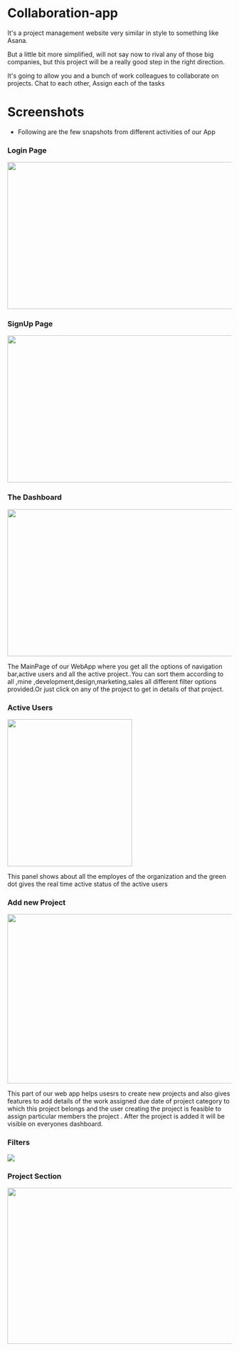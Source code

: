 
# Collaboration-app

It's a project management website very similar in style to something like Asana.

But a little bit more simplified, will not say now to rival any of those big companies, but this project will be a really good step in the right direction.

It's going to allow you and a bunch of work colleagues to collaborate on projects.
Chat to each other, Assign each of the tasks


# Screenshots
- Following are the few snapshots from different activities of our App

### Login Page
  <img src="https://blogger.googleusercontent.com/img/b/R29vZ2xl/AVvXsEgkvJRX3d2IV7C4FUAIwDToV4cuk3ofbW7NPxiMBJa8Pguz7rHzhzXEhyopmWIOB7Xd9lhWpnNwHMY1cO174fdbwil_exrfpsGM4NSS2OIr-Fr2WgAtrmgO4CSeYmXPRkrVNo4ypCnx0I3Mv5BdZkHcRwlkgq_z0pO2TOhXUXtuh9pkaWP-iesVmkVz/s847/Picture%201.png" width="580" height="330" /> 

### SignUp Page
  <img src="https://blogger.googleusercontent.com/img/b/R29vZ2xl/AVvXsEhJX0bkvhNnhTRtVQf3p7RL0iF6wUnlOB1cC2fTB_ehxuKqI5SzkSWMq3_KlAUhfIxmjRHgHlVJuFHuYXH-ra6NTHoXnheuqboXu6ZJywaTTg1KwWp1jDRFQs3HY5KlSeUlSMVqwG-l9mDntuI1o05TRHALAfdmNMavScFo4KhgHz1w9UUW-dQgKBxK/s870/Picture%20.png" width="580" height="330"/>

### The Dashboard
<img src="https://blogger.googleusercontent.com/img/b/R29vZ2xl/AVvXsEj8eoVw7l7p9s6N0F4RoNgGgwa_WnKGYLvb16-jt3DEhrcKVh3dY6D5l0q2guMPLP8b6wC3pTL02ehmAqkr4x3pOxUQ68sY-DEg_mhzO1Rn6WSLV5YmTZyiuG3sFjY6o4_E8xmIR3GXZbNt8_oQTKqhINRLDZiDBtBd2qvWcPRj8N-j6W8SlL7utx3c/s1384/Screenshot%202022-12-01%20at%205.45.20%20PM.png" width="580" height="330"/>

The MainPage of our WebApp where you get all the options of navigation bar,active users and all the active project..You can sort them according to all ,mine ,development,design,marketing,sales all different filter options provided.Or just click on any of the project to get in details of that project.

### Active Users
  <img src="https://blogger.googleusercontent.com/img/b/R29vZ2xl/AVvXsEg542Q-f24pNaubxN8wSZ5Y02yXPxRxin3STUqtS_5qdD_5iDskYDQ8slcuOQMEuFkX6RLfC-lagHG9CHwl6zTnlkgx-ZL81bj2kA_90RC_CRR2l17eXa-Sf37I6dKGjGp5GND4xcm5i5Hn6Gf-betGT7LzWdw-EIFmJx_6NkH3JS6of_rx4ZRPkwFF/s916/Picture2.png" width="280" height="330"/>

This panel shows about all the employes of the organization and the green dot gives the real time active status of the active users

### Add new Project
<img src="https://blogger.googleusercontent.com/img/b/R29vZ2xl/AVvXsEja_aikvFANmD860ntmSzoppiXYHvM639iPxxfe5IpC_Hp0jgNf99WPqfHLWAfAdOwpc5x1F3IsXjpoPakWygcCj1tC5jD9MaOEZN_BAiyZhGQIBM4tRYSSkvjFUJ2NuW0v80bLu_0lU7FzciyQ5kN1xERDUtKFsG5X8LhMXcLonVjMZn87v9n3jYNm/s1515/Screenshot%202022-12-01%20at%205.46.07%20PM.png" width="580" height="380"/>

This part of our web app helps usesrs to create new projects and also gives features to add details of the work assigned due date of project category to which this project belongs and the user creating the project is feasible to assign particular members the project . After the project is added it will be visible on everyones dashboard.

### Filters
<img src="https://blogger.googleusercontent.com/img/b/R29vZ2xl/AVvXsEg5xYfvrGWRmwQspuyXqVMH2AWcocB__oxVY3J9-ip_DG_0aKHYd1mp6UD3VYKNVi6sBf-KKzSP-QxDSFAMKLBnm1pFvLnR2B88-dqDZZHYkBnCBaCbYsj-x8LO1-vUxtH2BT2nB1ALhBLTF6qvxV6IEJINRX-pw39bsgf9hX53P0fFAbQ3i-Mt1cfu/s829/Picture%205.png" />

### Project Section
<img src="https://blogger.googleusercontent.com/img/b/R29vZ2xl/AVvXsEgrnUEzgcIWx9BEUN0-qJfqUuJ3h0xmXSrUT8GFkNXsMSXWnuw1BwjtE7YZmdJEUs49l9jmZMz-T-gxTHXdsXeXvqMfH2P4UCfTaWj5ihLvR3LBoTK0kSZOvvI_4gEaC5D2TeeB89kmYVmBfQjV_jh70Fs_VYQrNRpIa2djucyhDc3AB-p9Wt5Oc0Kd/s2546/Screenshot%202022-12-01%20at%205.58.38%20PM.png" width="680" height="350"/>


